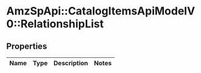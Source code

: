 # AmzSpApi::CatalogItemsApiModelV0::RelationshipList

## Properties
Name | Type | Description | Notes
------------ | ------------- | ------------- | -------------

